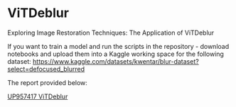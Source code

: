 # ViTDeblur
Exploring Image Restoration Techniques: The Application of ViTDeblur

If you want to train a model and run the scripts in the repository - download notebooks and upload them into a Kaggle working space for the following dataset: https://www.kaggle.com/datasets/kwentar/blur-dataset?select=defocused_blurred

The report provided below:

[UP957417 ViTDeblur](REPORT.pdf)
